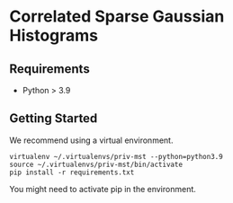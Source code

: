 # Correlated Sparse Gaussian Histograms

## Requirements

* Python > 3.9

## Getting Started

We recommend using a virtual environment.

    virtualenv ~/.virtualenvs/priv-mst --python=python3.9
    source ~/.virtualenvs/priv-mst/bin/activate
    pip install -r requirements.txt

You might need to activate pip in the environment.
